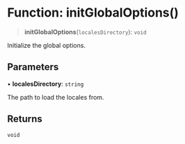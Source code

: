 # Function: initGlobalOptions()

> **initGlobalOptions**(`localesDirectory`): `void`

Initialize the global options.

## Parameters

• **localesDirectory**: `string`

The path to load the locales from.

## Returns

`void`
